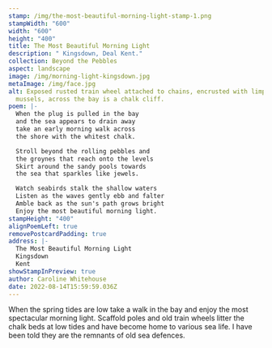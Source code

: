 ```yaml
---
stamp: /img/the-most-beautiful-morning-light-stamp-1.png
stampWidth: "600"
width: "600"
height: "400"
title: The Most Beautiful Morning Light
description: " Kingsdown, Deal Kent."
collection: Beyond the Pebbles
aspect: landscape
image: /img/morning-light-kingsdown.jpg
metaImage: /img/face.jpg
alt: Exposed rusted train wheel attached to chains, encrusted with limpets and
  mussels, across the bay is a chalk cliff.
poem: |-
  When the plug is pulled in the bay 
  and the sea appears to drain away 
  take an early morning walk across 
  the shore with the whitest chalk.

  Stroll beyond the rolling pebbles and
  the groynes that reach onto the levels
  Skirt around the sandy pools towards
  the sea that sparkles like jewels.

  Watch seabirds stalk the shallow waters
  Listen as the waves gently ebb and falter
  Amble back as the sun's path grows bright
  Enjoy the most beautiful morning light.
stampHeight: "400"
alignPoemLeft: true
removePostcardPadding: true
address: |-
  The Most Beautiful Morning Light
  Kingsdown
  Kent
showStampInPreview: true
author: Caroline Whitehouse
date: 2022-08-14T15:59:59.036Z
---
```

When the spring tides are low take a walk in the bay and enjoy the most spectacular morning light.
Scaffold poles and old train wheels litter the chalk beds at low tides and have become home to various sea life. I have been told they are the remnants of old sea defences.